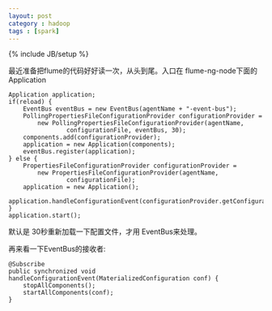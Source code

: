 ```yaml
---
layout: post
category : hadoop
tags : [spark]
---
```

{% include JB/setup %}


最近准备把flume的代码好好读一次，从头到尾。入口在 flume-ng-node下面的Application

    Application application;
    if(reload) {
        EventBus eventBus = new EventBus(agentName + "-event-bus");
        PollingPropertiesFileConfigurationProvider configurationProvider =
            new PollingPropertiesFileConfigurationProvider(agentName,
                    configurationFile, eventBus, 30);
        components.add(configurationProvider);
        application = new Application(components);
        eventBus.register(application);
    } else {
        PropertiesFileConfigurationProvider configurationProvider =
            new PropertiesFileConfigurationProvider(agentName,
                    configurationFile);
        application = new Application();
        application.handleConfigurationEvent(configurationProvider.getConfiguration());
    }
    application.start();

默认是 30秒重新加载一下配置文件，才用 EventBus来处理。

再来看一下EventBus的接收者:


    @Subscribe
    public synchronized void handleConfigurationEvent(MaterializedConfiguration conf) {
        stopAllComponents();
        startAllComponents(conf);
    }





